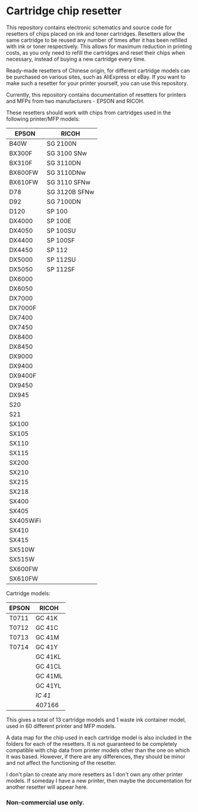# Cartridge chip resetter

This repository contains electronic schematics and source code for resetters of chips placed on ink and toner cartridges. Resetters allow the same cartridge to be reused any number of times after it has been refilled with ink or toner respectively. This allows for maximum reduction in printing costs, as you only need to refill the cartridges and reset their chips when necessary, instead of buying a new cartridge every time.

Ready-made resetters of Chinese origin, for different cartridge models can be purchased on various sites, such as AliExpress or eBay. If you want to make such a resetter for your printer yourself, you can use this repository.

Currently, this repository contains documentation of resetters for printers and MFPs from two manufacturers - EPSON and RICOH.

These resetters should work with chips from cartridges used in the following printer/MFP models:

| EPSON     | RICOH         |
|-----------|---------------|
| B40W      | SG 2100N      |
| BX300F    | SG 3100 SNw   |
| BX310F    | SG 3110DN     |
| BX600FW   | SG 3110DNw    |
| BX610FW   | SG 3110 SFNw  |
| D78       | SG 3120B SFNw |
| D92       | SG 7100DN     |
| D120      | SP 100        |
| DX4000    | SP 100E       |
| DX4050    | SP 100SU      |
| DX4400    | SP 100SF      |
| DX4450    | SP 112        |
| DX5000    | SP 112SU      |
| DX5050    | SP 112SF      |
| DX6000    |               |
| DX6050    |               |
| DX7000    |               |
| DX7000F   |               |
| DX7400    |               |
| DX7450    |               |
| DX8400    |               |
| DX8450    |               |
| DX9000    |               |
| DX9400    |               |
| DX9400F   |               |
| DX9450    |               |
| DX945     |               |
| S20       |               |
| S21       |               |
| SX100     |               |
| SX105     |               |
| SX110     |               |
| SX115     |               |
| SX200     |               |
| SX210     |               |
| SX215     |               |
| SX218     |               |
| SX400     |               |
| SX405     |               |
| SX405WiFi |               |
| SX410     |               |
| SX415     |               |
| SX510W    |               |
| SX515W    |               |
| SX600FW   |               |
| SX610FW   |               |

Cartridge models:

| EPSON | RICOH   |
|-------|---------|
| T0711 | GC 41K  |
| T0712 | GC 41C  |
| T0713 | GC 41M  |
| T0714 | GC 41Y  |
|       | GC 41KL |
|       | GC 41CL |
|       | GC 41ML |
|       | GC 41YL |
|       | _IC 41_ |
|       | 407166  |

This gives a total of 13 cartridge models and 1 waste ink container model, used in 60 different printer and MFP models.

A data map for the chip used in each cartridge model is also included in the folders for each of the resetters. It is not guaranteed to be completely compatible with chip data from printer models other than the one on which it was based. However, if there are any differences, they should be minor and not affect the functioning of the resetter.

I don't plan to create any more resetters as I don't own any other printer models. If someday I have a new printer, then maybe the documentation for another resetter will appear here.

### Non-commercial use only.
